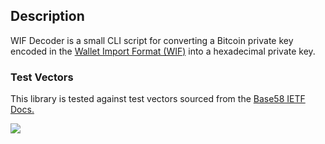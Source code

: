 ## Description

WIF Decoder is a small CLI script for converting a Bitcoin private key encoded in the [Wallet Import Format (WIF)](https://tools.ietf.org/id/draft-msporny-base58-01.html#rfc.section.2) into a hexadecimal private key.

### Test Vectors
This library is tested against test vectors sourced from the [Base58 IETF Docs.](https://tools.ietf.org/id/draft-msporny-base58-01.html#rfc.section.5)

![](https://github.com/gavinbarrett/WIF_Decoder/workflows/Base58Decoding/badge.svg)
